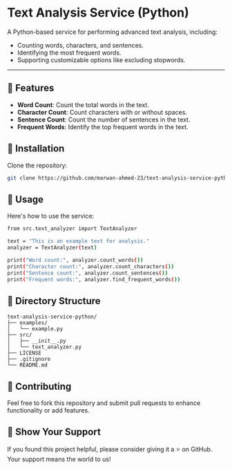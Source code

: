 # Text Analysis Service (Python)

A Python-based service for performing advanced text analysis, including:
- Counting words, characters, and sentences.
- Identifying the most frequent words.
- Supporting customizable options like excluding stopwords.

---

## 🚀 Features
- **Word Count**: Count the total words in the text.
- **Character Count**: Count characters with or without spaces.
- **Sentence Count**: Count the number of sentences in the text.
- **Frequent Words**: Identify the top frequent words in the text.

## 🔧 Installation
Clone the repository:
```bash
git clone https://github.com/marwan-ahmed-23/text-analysis-service-python.git
```


## 📖 Usage
Here's how to use the service:

```bash
from src.text_analyzer import TextAnalyzer

text = "This is an example text for analysis."
analyzer = TextAnalyzer(text)

print("Word count:", analyzer.count_words())
print("Character count:", analyzer.count_characters())
print("Sentence count:", analyzer.count_sentences())
print("Frequent words:", analyzer.find_frequent_words())
```

## 📂 Directory Structure
```plaintext
text-analysis-service-python/
├── examples/
│   └── example.py
├── src/
│   ├── __init__.py
│   └── text_analyzer.py
├── LICENSE
├── .gitignore
└── README.md
```

## 🤝 Contributing

Feel free to fork this repository and submit pull requests to enhance functionality or add features.

## 🌟 Show Your Support
If you found this project helpful, please consider giving it a ⭐ on GitHub. Your support means the world to us!
